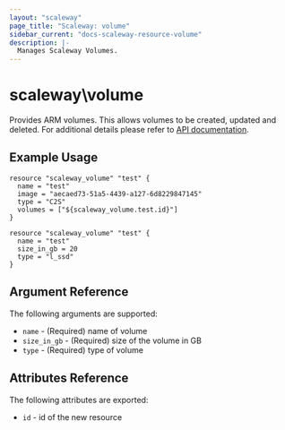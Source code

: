 ```yaml
---
layout: "scaleway"
page_title: "Scaleway: volume"
sidebar_current: "docs-scaleway-resource-volume"
description: |-
  Manages Scaleway Volumes.
---
```


# scaleway\volume

Provides ARM volumes. This allows volumes to be created, updated and deleted.
For additional details please refer to [API documentation](https://developer.scaleway.com/#volumes).

## Example Usage

```
resource "scaleway_volume" "test" {
  name = "test"
  image = "aecaed73-51a5-4439-a127-6d8229847145"
  type = "C2S"
  volumes = ["${scaleway_volume.test.id}"]
}

resource "scaleway_volume" "test" {
  name = "test"
  size_in_gb = 20
  type = "l_ssd"
}

```

## Argument Reference

The following arguments are supported:

* `name` - (Required) name of volume
* `size_in_gb` - (Required) size of the volume in GB
* `type` - (Required) type of volume

## Attributes Reference

The following attributes are exported:

* `id` - id of the new resource
